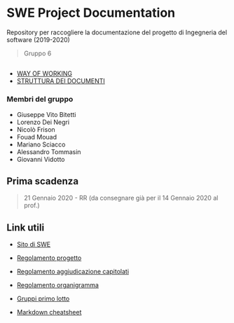 # SWE Project Documentation

Repository per raccogliere la documentazione del progetto di Ingegneria del software (2019-2020)

> Gruppo 6

##

- [WAY OF WORKING](way_of_working.md)
- [STRUTTURA DEI DOCUMENTI](struttura_documenti.md)


### Membri del gruppo 

- Giuseppe Vito Bitetti
- Lorenzo Dei Negri
- Nicolò Frison
- Fouad Mouad
- Mariano Sciacco
- Alessandro Tommasin
- Giovanni Vidotto

## Prima scadenza

> 21 Gennaio 2020 - RR (da consegnare già per il 14 Gennaio 2020 al prof.)

## Link utili

- [Sito di SWE](https://www.math.unipd.it/~tullio/IS-1/2019/)
- [Regolamento progetto](https://www.math.unipd.it/~tullio/IS-1/2019/Dispense/PD01.pdf)
- [Regolamento aggiudicazione capitolati](https://www.math.unipd.it/~tullio/IS-1/2019/Progetto/)
- [Regolamento organigramma](https://www.math.unipd.it/~tullio/IS-1/2019/Progetto/RO.html)
- [Gruppi primo lotto](https://www.math.unipd.it/~tullio/IS-1/2019/Progetto/Gruppi_I_Lotto.pdf)

- [Markdown cheatsheet](https://github.com/adam-p/markdown-here/wiki/Markdown-Cheatsheet)
